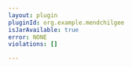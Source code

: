 ```yaml
---
layout: plugin
pluginId: org.example.mendchilgee
isJarAvailable: true
error: NONE
violations: []

---
```

